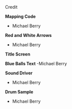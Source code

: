  Credit  

**Mapping Code**
- Michael Berry

**Red and White Arrows**
- Michael Berry

**Title Screen**

**Blue Balls Text**
-Michael Berry

**Sound Driver**
- Michael Berry

**Drum Sample**
- Michael Berry

